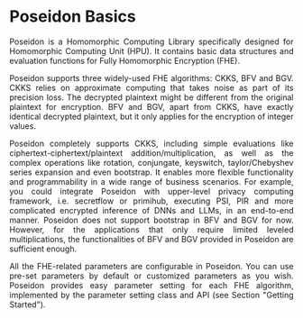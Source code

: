 
# Poseidon Basics

<div style="text-align: justify">

Poseidon is a Homomorphic Computing Library specifically designed for Homomorphic Computing Unit (HPU). It contains basic data structures and evaluation functions for Fully Homomorphic Encryption (FHE).

Poseidon supports three widely-used FHE algorithms: CKKS, BFV and BGV. CKKS relies on approximate computing that takes noise as part of its precision loss. The decrypted plaintext might be different from the original plaintext for encryption. BFV and BGV, apart from CKKS, have exactly identical decrypted plaintext, but it only applies for the encryption of integer values. 

Poseidon completely supports CKKS, including simple evaluations like ciphertext-ciphertext/plaintext addition/multiplication, as well as the complex operations like rotation, conjungate, keyswitch, taylor/Chebyshev series expansion and even bootstrap. It enables more flexible functionality and programmability in a wide range of business scenarios. For example, you could integrate Poseidon with upper-level privacy computing framework, i.e. secretflow or primihub, executing PSI, PIR and more complicated encrypted inference of DNNs and LLMs, in an end-to-end manner. Poseidon does not support bootstrap in BFV and BGV for now. However, for the applications that only require limited leveled multiplications, the functionalities of BFV and BGV provided in Poseidon are sufficient enough. 

All the FHE-related parameters are configurable in Poseidon. You can use pre-set parameters by default or customized parameters as you wish. Poseidon provides easy parameter setting for each FHE algorithm, implemented by the parameter setting class and API (see Section "Getting Started").

<div>